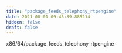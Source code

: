 ```yaml
---
title: "package_feeds_telephony_rtpengine"
date: 2021-08-01 09:43:39.885214
hidden: false
draft: false
---
```


x86/64/package_feeds_telephony_rtpengine

